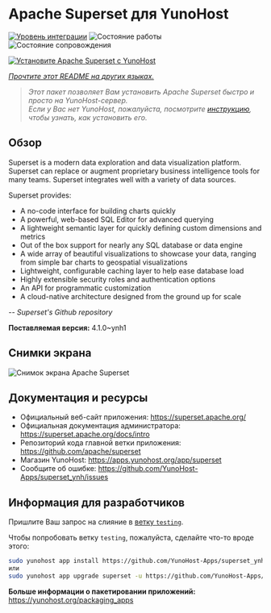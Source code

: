 <!--
Важно: этот README был автоматически сгенерирован <https://github.com/YunoHost/apps/tree/master/tools/readme_generator>
Он НЕ ДОЛЖЕН редактироваться вручную.
-->

# Apache Superset для YunoHost

[![Уровень интеграции](https://dash.yunohost.org/integration/superset.svg)](https://ci-apps.yunohost.org/ci/apps/superset/) ![Состояние работы](https://ci-apps.yunohost.org/ci/badges/superset.status.svg) ![Состояние сопровождения](https://ci-apps.yunohost.org/ci/badges/superset.maintain.svg)

[![Установите Apache Superset с YunoHost](https://install-app.yunohost.org/install-with-yunohost.svg)](https://install-app.yunohost.org/?app=superset)

*[Прочтите этот README на других языках.](./ALL_README.md)*

> *Этот пакет позволяет Вам установить Apache Superset быстро и просто на YunoHost-сервер.*  
> *Если у Вас нет YunoHost, пожалуйста, посмотрите [инструкцию](https://yunohost.org/install), чтобы узнать, как установить его.*

## Обзор

Superset is a modern data exploration and data visualization platform. Superset can replace or augment proprietary business intelligence tools for many teams. Superset integrates well with a variety of data sources.

Superset provides:

- A no-code interface for building charts quickly
- A powerful, web-based SQL Editor for advanced querying
- A lightweight semantic layer for quickly defining custom dimensions and metrics
- Out of the box support for nearly any SQL database or data engine
- A wide array of beautiful visualizations to showcase your data, ranging from simple bar charts to geospatial visualizations
- Lightweight, configurable caching layer to help ease database load
- Highly extensible security roles and authentication options
- An API for programmatic customization
- A cloud-native architecture designed from the ground up for scale

*-- Superset's Github repository*


**Поставляемая версия:** 4.1.0~ynh1

## Снимки экрана

![Снимок экрана Apache Superset](./doc/screenshots/explore.jpg)

## Документация и ресурсы

- Официальный веб-сайт приложения: <https://superset.apache.org/>
- Официальная документация администратора: <https://superset.apache.org/docs/intro>
- Репозиторий кода главной ветки приложения: <https://github.com/apache/superset>
- Магазин YunoHost: <https://apps.yunohost.org/app/superset>
- Сообщите об ошибке: <https://github.com/YunoHost-Apps/superset_ynh/issues>

## Информация для разработчиков

Пришлите Ваш запрос на слияние в [ветку `testing`](https://github.com/YunoHost-Apps/superset_ynh/tree/testing).

Чтобы попробовать ветку `testing`, пожалуйста, сделайте что-то вроде этого:

```bash
sudo yunohost app install https://github.com/YunoHost-Apps/superset_ynh/tree/testing --debug
или
sudo yunohost app upgrade superset -u https://github.com/YunoHost-Apps/superset_ynh/tree/testing --debug
```

**Больше информации о пакетировании приложений:** <https://yunohost.org/packaging_apps>
